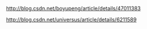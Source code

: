 http://blog.csdn.net/boyupeng/article/details/47011383

http://blog.csdn.net/universus/article/details/6211589